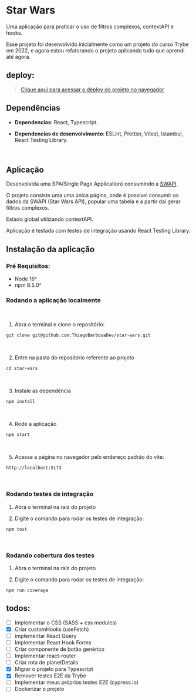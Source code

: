 # Star Wars
Uma aplicação para praticar o uso de filtros complexos, contextAPI e hooks.

Esse projeto foi desenvolvido inicialmente como um projeto do curso Trybe em 2022, e agora estou refatorando o projeto aplicando tudo que aprendi até agora.

## deploy:
>[Clique aqui para acessar o deploy do projeto no navegador](https://star-wars-ncn6.vercel.app/)


## Dependências
* **Dependencias**: React, Typescript.

* **Dependencias de desenvolvimento**: ESLint, Prettier, Vitest, Istambul, React Testing Library.  
</br>

## Aplicação
Desenvolvida uma SPA(Single Page Application) consumindo a [SWAPI](https://swapi.dev/). 

O projeto consiste uma uma única página, onde é possível consumir os dados da SWAPI (Star Wars API), popular uma tabela e a partir daí gerar filtros complexos.

Estado global utilizando contextAPI.

Aplicação é testada com testes de integração usando React Testing Library.

## Instalação da aplicação

### Pré Requisitos:
* Node 16^
* npm 8.5.0^

### Rodando a aplicação localmente
<br>

1. Abra o terminal e clone o repositório:

```
git clone git@github.com:ThiagoBarbosaDev/star-wars.git
```

<br>

2. Entre na pasta do repositório referente ao projeto

```
cd star-wars
```

<br>

3. Instale as dependência

```
npm install
```

<br>

4. Rode a aplicação

```
npm start
```

<br>

5. Acesse a página no navegador pelo endereço padrão do vite:

```
http://localhost:5173
```

<br>

### Rodando testes de integração

1. Abra o terminal na raíz do projeto
   
2. Digite o comando para rodar os testes de integração:

```
npm test
```

<br>

### Rodando cobertura dos testes

1. Abra o terminal na raíz do projeto
   
2. Digite o comando para rodar os testes de integração:
```
npm run coverage
```

## todos:
- [ ] Implementar o CSS (SASS + css modules)
- [x] Criar customHooks (useFetch) 
- [ ] implementar React Query
- [ ] Implementar React Hook Forms
- [ ] Criar componente de botão genérico
- [ ] Impĺementar react-router
- [ ] Criar rota de planetDetails
- [x] Migrar o projeto para Typescript
- [x] Remover testes E2E da Trybe
- [ ] Implementar meus próprios testes E2E (cypress.io)
- [ ] Dockerizar o projeto

